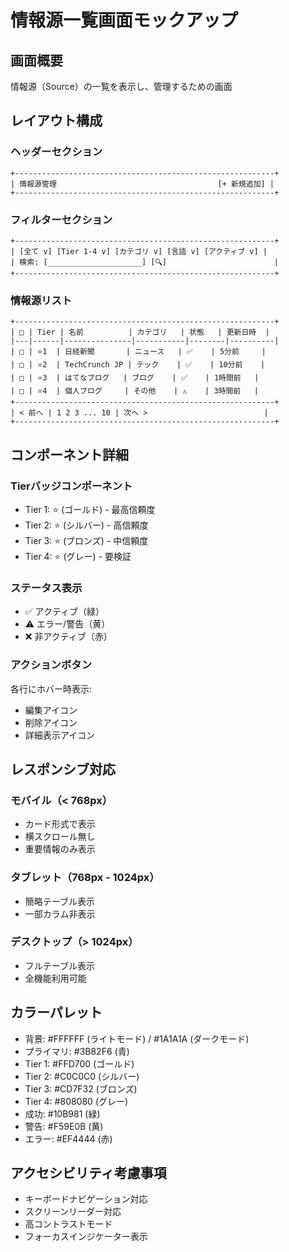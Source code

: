 # 情報源一覧画面モックアップ

## 画面概要
情報源（Source）の一覧を表示し、管理するための画面

## レイアウト構成

### ヘッダーセクション
```
+----------------------------------------------------------+
| 情報源管理                                    [+ 新規追加] |
+----------------------------------------------------------+
```

### フィルターセクション
```
+----------------------------------------------------------+
| [全て v] [Tier 1-4 v] [カテゴリ v] [言語 v] [アクティブ v] |
| 検索: [_____________________] [🔍]                        |
+----------------------------------------------------------+
```

### 情報源リスト
```
+----------------------------------------------------------+
| □ | Tier | 名前          | カテゴリ   | 状態   | 更新日時  |
|---|------|---------------|-----------|--------|----------|
| □ | ⭐1  | 日経新聞       | ニュース   | ✅    | 5分前     |
| □ | ⭐2  | TechCrunch JP | テック    | ✅    | 10分前    |
| □ | ⭐3  | はてなブログ   | ブログ    | ✅    | 1時間前   |
| □ | ⭐4  | 個人ブログ     | その他    | ⚠️    | 3時間前   |
+----------------------------------------------------------+
| < 前へ | 1 2 3 ... 10 | 次へ >                          |
+----------------------------------------------------------+
```

## コンポーネント詳細

### Tierバッジコンポーネント
- Tier 1: ⭐ (ゴールド) - 最高信頼度
- Tier 2: ⭐ (シルバー) - 高信頼度  
- Tier 3: ⭐ (ブロンズ) - 中信頼度
- Tier 4: ⭐ (グレー) - 要検証

### ステータス表示
- ✅ アクティブ（緑）
- ⚠️ エラー/警告（黄）
- ❌ 非アクティブ（赤）

### アクションボタン
各行にホバー時表示:
- 編集アイコン
- 削除アイコン
- 詳細表示アイコン

## レスポンシブ対応

### モバイル（< 768px）
- カード形式で表示
- 横スクロール無し
- 重要情報のみ表示

### タブレット（768px - 1024px）
- 簡略テーブル表示
- 一部カラム非表示

### デスクトップ（> 1024px）
- フルテーブル表示
- 全機能利用可能

## カラーパレット
- 背景: #FFFFFF (ライトモード) / #1A1A1A (ダークモード)
- プライマリ: #3B82F6 (青)
- Tier 1: #FFD700 (ゴールド)
- Tier 2: #C0C0C0 (シルバー)
- Tier 3: #CD7F32 (ブロンズ)
- Tier 4: #808080 (グレー)
- 成功: #10B981 (緑)
- 警告: #F59E0B (黄)
- エラー: #EF4444 (赤)

## アクセシビリティ考慮事項
- キーボードナビゲーション対応
- スクリーンリーダー対応
- 高コントラストモード
- フォーカスインジケーター表示